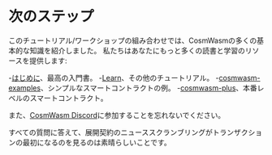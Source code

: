 # 次のステップ

このチュートリアル/ワークショップの組み合わせでは、CosmWasmの多くの基本的な知識を紹介しました。 私たちはあなたにもっと多くの読書と学習のリソースを提供します:

-[はじめに](/getting-started/intro.md)、最高の入門書。
-[Learn](/learn/)、その他のチュートリアル。
-[cosmwasm-examples](https://github.com/CosmWasm/cosmwasm-examples/)、シンプルなスマートコントラクトの例。
-[cosmwasm-plus](/cw-plus/general/overview.md)、本番レベルのスマートコントラクト。

また、[CosmWasm Discord](https://docs.cosmwasm.com/chat)に参加することを忘れないでください。

すべての質問に答えて、展開契約のニューススクランブリングがトランザクションの最初になるのを見るのは素晴らしいことです。
